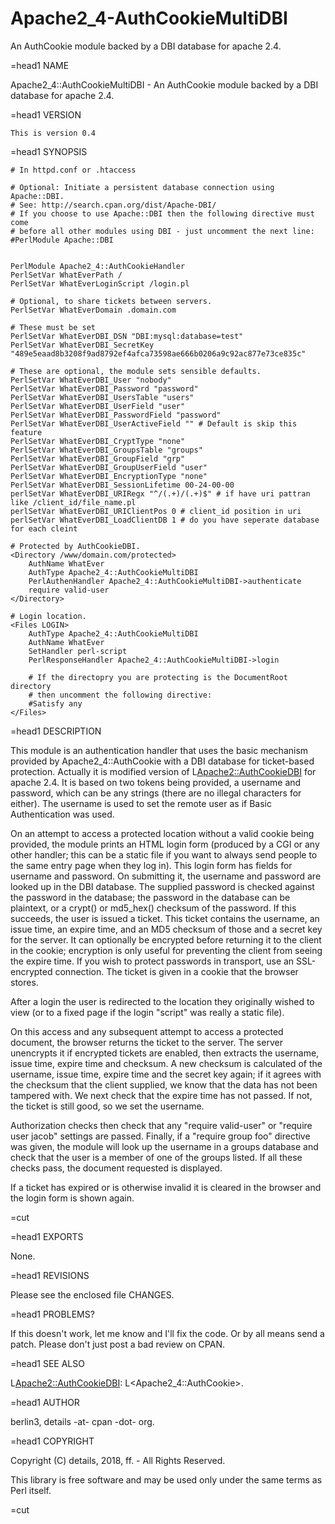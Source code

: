 # Apache2_4-AuthCookieMultiDBI


An AuthCookie module backed by a DBI database for apache 2.4.


=head1 NAME

Apache2_4::AuthCookieMultiDBI - An AuthCookie module backed by a DBI database for apache 2.4.

=head1 VERSION

    This is version 0.4


=head1 SYNOPSIS

    # In httpd.conf or .htaccess

    # Optional: Initiate a persistent database connection using Apache::DBI.
    # See: http://search.cpan.org/dist/Apache-DBI/
    # If you choose to use Apache::DBI then the following directive must come
    # before all other modules using DBI - just uncomment the next line:
    #PerlModule Apache::DBI


    PerlModule Apache2_4::AuthCookieHandler
    PerlSetVar WhatEverPath /
    PerlSetVar WhatEverLoginScript /login.pl

    # Optional, to share tickets between servers.
    PerlSetVar WhatEverDomain .domain.com

    # These must be set
    PerlSetVar WhatEverDBI_DSN "DBI:mysql:database=test"
    PerlSetVar WhatEverDBI_SecretKey "489e5eaad8b3208f9ad8792ef4afca73598ae666b0206a9c92ac877e73ce835c"

    # These are optional, the module sets sensible defaults.
    PerlSetVar WhatEverDBI_User "nobody"
    PerlSetVar WhatEverDBI_Password "password"
    PerlSetVar WhatEverDBI_UsersTable "users"
    PerlSetVar WhatEverDBI_UserField "user"
    PerlSetVar WhatEverDBI_PasswordField "password"
    PerlSetVar WhatEverDBI_UserActiveField "" # Default is skip this feature
    PerlSetVar WhatEverDBI_CryptType "none"
    PerlSetVar WhatEverDBI_GroupsTable "groups"
    PerlSetVar WhatEverDBI_GroupField "grp"
    PerlSetVar WhatEverDBI_GroupUserField "user"
    PerlSetVar WhatEverDBI_EncryptionType "none"
    PerlSetVar WhatEverDBI_SessionLifetime 00-24-00-00
    perlSetVar WhatEverDBI_URIRegx "^/(.+)/(.+)$" # if have uri pattran like /client_id/file_name.pl
    perlSetVar WhatEverDBI_URIClientPos 0 # client_id position in uri
    perlSetVar WhatEverDBI_LoadClientDB 1 # do you have seperate database for each cleint

    # Protected by AuthCookieDBI.
    <Directory /www/domain.com/protected>
        AuthName WhatEver
        AuthType Apache2_4::AuthCookieMultiDBI
        PerlAuthenHandler Apache2_4::AuthCookieMultiDBI->authenticate
        require valid-user
    </Directory>

    # Login location.
    <Files LOGIN>
        AuthType Apache2_4::AuthCookieMultiDBI
        AuthName WhatEver
        SetHandler perl-script
        PerlResponseHandler Apache2_4::AuthCookieMultiDBI->login

        # If the directopry you are protecting is the DocumentRoot directory
        # then uncomment the following directive:
        #Satisfy any
    </Files>

=head1 DESCRIPTION

This module is an authentication handler that uses the basic mechanism provided
by Apache2_4::AuthCookie with a DBI database for ticket-based protection. Actually
it is modified version of L<Apache2::AuthCookieDBI> for apache 2.4. It
is based on two tokens being provided, a username and password, which can
be any strings (there are no illegal characters for either).  The username is
used to set the remote user as if Basic Authentication was used.

On an attempt to access a protected location without a valid cookie being
provided, the module prints an HTML login form (produced by a CGI or any
other handler; this can be a static file if you want to always send people
to the same entry page when they log in).  This login form has fields for
username and password.  On submitting it, the username and password are looked
up in the DBI database.  The supplied password is checked against the password
in the database; the password in the database can be plaintext, or a crypt()
or md5_hex() checksum of the password.  If this succeeds, the user is issued
a ticket.  This ticket contains the username, an issue time, an expire time,
and an MD5 checksum of those and a secret key for the server.  It can
optionally be encrypted before returning it to the client in the cookie;
encryption is only useful for preventing the client from seeing the expire
time.  If you wish to protect passwords in transport, use an SSL-encrypted
connection.  The ticket is given in a cookie that the browser stores.

After a login the user is redirected to the location they originally wished
to view (or to a fixed page if the login "script" was really a static file).

On this access and any subsequent attempt to access a protected document, the
browser returns the ticket to the server.  The server unencrypts it if
encrypted tickets are enabled, then extracts the username, issue time, expire
time and checksum.  A new checksum is calculated of the username, issue time,
expire time and the secret key again; if it agrees with the checksum that
the client supplied, we know that the data has not been tampered with.  We
next check that the expire time has not passed.  If not, the ticket is still
good, so we set the username.

Authorization checks then check that any "require valid-user" or "require
user jacob" settings are passed.  Finally, if a "require group foo" directive
was given, the module will look up the username in a groups database and
check that the user is a member of one of the groups listed.  If all these
checks pass, the document requested is displayed.

If a ticket has expired or is otherwise invalid it is cleared in the browser
and the login form is shown again.


=cut

=head1 EXPORTS

None.

=head1 REVISIONS

Please see the enclosed file CHANGES.

=head1 PROBLEMS?

If this doesn't work, let me know and I'll fix the code. Or by all means send a patch.
Please don't just post a bad review on CPAN.

=head1 SEE ALSO

L<Apache2::AuthCookieDBI>: L<Apache2_4::AuthCookie>.

=head1 AUTHOR

berlin3, details -at- cpan -dot- org.

=head1 COPYRIGHT

Copyright (C) details, 2018, ff. - All Rights Reserved.

This library is free software and may be used only under the same terms as Perl itself.


=cut
